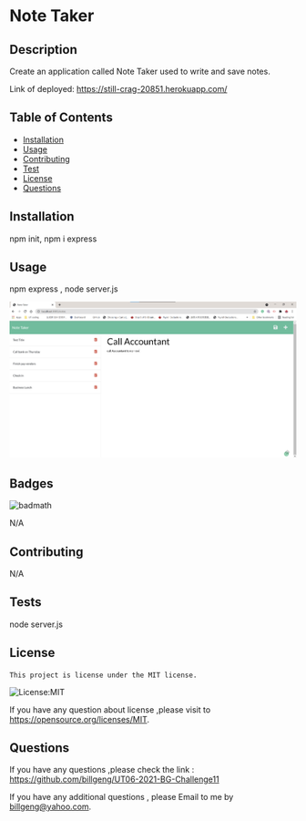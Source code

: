 # Note Taker

## Description

Create an application called Note Taker used to write and save notes.

Link of deployed: https://still-crag-20851.herokuapp.com/

## Table of Contents

- [Installation](#installation)
- [Usage](#usage)
- [Contributing](#contributing)
- [Test](#tests)
- [License](#license)
- [Questions](#questions)

## Installation

npm init, npm i express

## Usage

npm express , node server.js

![alt text](https://github.com/billgeng/UT06-2021-BG-Challenge11/blob/main/public/assets/Screenshot%20for%20Note%20Taker%20from%20BG.png)

## Badges

![badmath](https://img.shields.io/github/languages/top/nielsenjared/badmath)

N/A

## Contributing

N/A

## Tests

node server.js

## License

    This project is license under the MIT license.

![License:MIT](https://img.shields.io/badge/License-MIT-brightgreen)

If you have any question about license ,please visit to https://opensource.org/licenses/MIT.

## Questions

If you have any questions ,please check the link : https://github.com/billgeng/UT06-2021-BG-Challenge11

If you have any additional questions , please Email to me by billgeng@yahoo.com.
